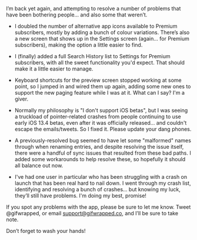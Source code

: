 I’m back yet again, and attempting to resolve a number of problems that have been bothering people… and also some that weren’t.

- I doubled the number of alternative app icons available to Premium subscribers, mostly by adding a bunch of colour variations. There’s also a new screen that shows up in the Settings screen (again… for Premium subscribers), making the option a little easier to find.

- I (finally) added a full Search History list to Settings for Premium subscribers, with all the sweet functionality you'd expect. That should make it a little easier to manage.

- Keyboard shortcuts for the preview screen stopped working at some point, so I jumped in and wired them up again, adding some new ones to support the new paging feature while I was at it. What can I say? I'm a giver.

- Normally my philosophy is "I don't support iOS betas", but I was seeing a truckload of pointer-related crashes from people continuing to use early iOS 13.4 betas, even after it was officially released… and couldn't escape the emails/tweets. So I fixed it. Please update your dang phones.

- A previously-resolved bug seemed to have let some "malformed" names through when renaming entries, and despite resolving the issue itself, there were a handful of sync issues that resulted from these bad paths. I added some workarounds to help resolve these, so hopefully it should all balance out now.

- I've had one user in particular who has been struggling with a crash on launch that has been real hard to nail down. I went through my crash list, identifying and resolving a bunch of crashes… but knowing my luck, they’ll still have problems. I'm doing my best, promise!

If you spot any problems with the app, please be sure to let me know. Tweet @gifwrapped, or email support@gifwrapped.co, and I’ll be sure to take note.

Don’t forget to wash your hands!